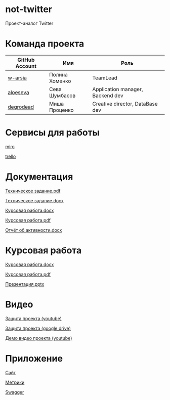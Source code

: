 # not-twitter
Проект-аналог Twitter

# Команда проекта

GitHub Account | Имя | Роль
-------- | --------- | --
[w-arsia](https://github.com/w-arsia) | Полина Хоменко | TeamLead
[aloeseva](https://github.com/aloeseva) | Сева Шумбасов | Application manager, Backend dev
[degrodead](https://github.com/degrodead) | Миша Проценко | Creative director, DataBase dev 

# Сервисы для работы

[miro](https://miro.com/app/board/o9J_lOrUdlg=/) 

[trello](https://trello.com/b/5YI3mOWe/not-twitter-project)


# Документация
[Техническое задание.pdf](Documentation/Техническое%20Задание.pdf)

[Техническое задание.docx](Documentation/Техническое%20Задание.docx)

[Курсовая работа.docx](Documentation/Курсовая%20работа.docx)

[Курсовая работа.pdf](Documentation/Курсовая%20работа.pdf)

[Отчёт об активности.docx](Documentation/Отчет%20об%20активности.docx)

# Курсовая работа
[Курсовая работа.docx](Documentation/Курсовая%20работа.docx)

[Курсовая работа.pdf](Documentation/Курсовая%20работа.pdf)

[Презентация.pptx](Documentation/NTP_1.pptx)

# Видео

[Защита проекта (youtube)](https://youtu.be/FFy7KL2SLIo)

[Защита проекта (google drive)](https://drive.google.com/file/d/1JCIBdUvsm_IW-oUDy7Qxyy-ZfkGxYtHk/view)

[Демо видео проекта (youtube)](https://youtu.be/wa_GcutWURU)

# Приложение 

[Сайт](https://ntproject.herokuapp.com)

[Метрики](https://metrika.yandex.ru/dashboard?id=81020854)


[Swagger](https://ntproject.herokuapp.com/swagger-ui.html)
